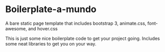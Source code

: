 # Boilerplate-a-mundo
A bare static page template that includes bootstrap 3, animate.css, font-awesome, and hover.css

This is just some nice boilerplate code to get your project going. Includes some neat libraries to get you on your way. 
